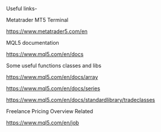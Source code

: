 Useful links-


Metatrader MT5 Terminal 

https://www.metatrader5.com/en


MQL5 documentation 

https://www.mql5.com/en/docs


Some useful functions classes and libs

https://www.mql5.com/en/docs/array

https://www.mql5.com/en/docs/series

https://www.mql5.com/en/docs/standardlibrary/tradeclasses


Freelance Pricing Overview Related

https://www.mql5.com/en/job
